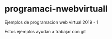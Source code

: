 # programaci-nwebvirtuall
Ejemplos de programacion web virtual 2019 - 1

Estos ejemplos ayudan a trabajar con git
